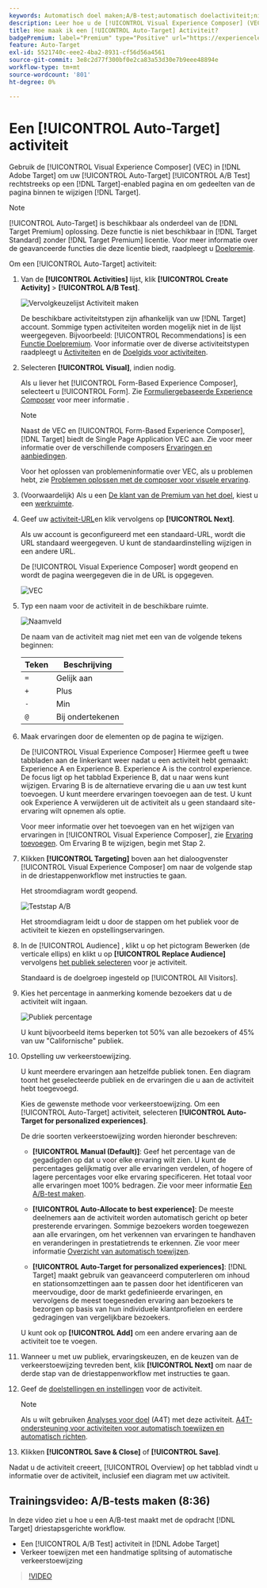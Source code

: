 ```yaml
---
keywords: Automatisch doel maken;A/B-test;automatisch doelactiviteit;nieuwe a/b-activiteit;automatisch doel;automatisch doel voor persoonlijke ervaringen;gepersonaliseerd;optimalisatie
description: Leer hoe u de [!UICONTROL Visual Experience Composer] (VEC) in [!DNL Adobe Target] om een [!UICONTROL Auto-Target] A/B Testactiviteit.
title: Hoe maak ik een [!UICONTROL Auto-Target] Activiteit?
badgePremium: label="Premium" type="Positive" url="https://experienceleague.adobe.com/docs/target/using/introduction/intro.html?lang=en#premium newtab=true" tooltip="Zie wat er in Target Premium is opgenomen."
feature: Auto-Target
exl-id: 5521740c-eee2-4ba2-8931-cf56d56a4561
source-git-commit: 3e8c2d77f300bf0e2ca83a53d30e7b9eee48894e
workflow-type: tm+mt
source-wordcount: '801'
ht-degree: 0%

---
```


# Een [!UICONTROL Auto-Target] activiteit

Gebruik de [!UICONTROL Visual Experience Composer] (VEC) in [!DNL Adobe Target] om uw [!UICONTROL Auto-Target] [!UICONTROL A/B Test] rechtstreeks op een [!DNL Target]-enabled pagina en om gedeelten van de pagina binnen te wijzigen [!DNL Target].

>[!NOTE]
>
>[!UICONTROL Auto-Target] is beschikbaar als onderdeel van de [!DNL Target Premium] oplossing. Deze functie is niet beschikbaar in [!DNL Target Standard] zonder [!DNL Target Premium] licentie. Voor meer informatie over de geavanceerde functies die deze licentie biedt, raadpleegt u [Doelpremie](/help/main/c-intro/intro.md).

Om een [!UICONTROL Auto-Target] activiteit:

1. Van de **[!UICONTROL Activities]** lijst, klik **[!UICONTROL Create Activity]** > **[!UICONTROL A/B Test]**.

   ![Vervolgkeuzelijst Activiteit maken](/help/main/c-activities/t-test-ab/t-test-create-ab/assets/ab_select-new.png)

   De beschikbare activiteitstypen zijn afhankelijk van uw [!DNL Target] account. Sommige typen activiteiten worden mogelijk niet in de lijst weergegeven. Bijvoorbeeld: [!UICONTROL Recommendations] is een [Functie Doelpremium](/help/main/c-intro/intro.md#premium). Voor informatie over de diverse activiteitstypen raadpleegt u [Activiteiten](/help/main/c-activities/activities.md) en de [Doelgids voor activiteiten](/help/main/c-activities/target-activities-guide.md).

1. Selecteren **[!UICONTROL Visual]**, indien nodig.

   Als u liever het [!UICONTROL Form-Based Experience Composer], selecteert u [!UICONTROL Form]. Zie [Formuliergebaseerde Experience Composer](/help/main/c-experiences/form-experience-composer.md) voor meer informatie .

   >[!NOTE]
   >
   >Naast de VEC en [!UICONTROL Form-Based Experience Composer], [!DNL Target] biedt de Single Page Application VEC aan. Zie voor meer informatie over de verschillende composers [Ervaringen en aanbiedingen](/help/main/c-experiences/experiences.md).
   >
   >Voor het oplossen van problemeninformatie over VEC, als u problemen hebt, zie [Problemen oplossen met de composer voor visuele ervaring](/help/main/c-experiences/c-visual-experience-composer/r-troubleshoot-composer/troubleshoot-composer.md).

1. (Voorwaardelijk) Als u een [De klant van de Premium van het doel](/help/main/c-intro/intro.md#premium), kiest u een [werkruimte](/help/main/administrating-target/c-user-management/property-channel/property-channel.md).

1. Geef uw [activiteit-URL](/help/main/c-activities/t-test-ab/t-test-create-ab/ab-activity-url.md)en klik vervolgens op **[!UICONTROL Next]**.

   Als uw account is geconfigureerd met een standaard-URL, wordt die URL standaard weergegeven. U kunt de standaardinstelling wijzigen in een andere URL.

   De [!UICONTROL Visual Experience Composer] wordt geopend en wordt de pagina weergegeven die in de URL is opgegeven.

   ![VEC](/help/main/c-activities/t-test-ab/t-test-create-ab/assets/vec-new.png)

1. Typ een naam voor de activiteit in de beschikbare ruimte.

   ![Naamveld](/help/main/c-activities/t-test-ab/t-test-create-ab/assets/ab_newname-new.png)

   De naam van de activiteit mag niet met een van de volgende tekens beginnen:

   | Teken | Beschrijving |
   |--- |--- |
   | `=` | Gelijk aan |
   | `+` | Plus |
   | `-` | Min |
   | `@` | Bij ondertekenen |

1. Maak ervaringen door de elementen op de pagina te wijzigen.

   De [!UICONTROL Visual Experience Composer] Hiermee geeft u twee tabbladen aan de linkerkant weer nadat u een activiteit hebt gemaakt: Experience A en Experience B. Experience A is the control experience. De focus ligt op het tabblad Experience B, dat u naar wens kunt wijzigen. Ervaring B is de alternatieve ervaring die u aan uw test kunt toevoegen. U kunt meerdere ervaringen toevoegen aan de test. U kunt ook Experience A verwijderen uit de activiteit als u geen standaard site-ervaring wilt opnemen als optie.

   Voor meer informatie over het toevoegen van en het wijzigen van ervaringen in [!UICONTROL Visual Experience Composer], zie [Ervaring toevoegen](/help/main/c-activities/t-test-ab/t-test-create-ab/ab-add-experience.md). Om Ervaring B te wijzigen, begin met Stap 2.

1. Klikken **[!UICONTROL Targeting]** boven aan het dialoogvenster [!UICONTROL Visual Experience Composer] om naar de volgende stap in de driestappenworkflow met instructies te gaan.

   Het stroomdiagram wordt geopend.

   ![Teststap A/B](/help/main/c-activities/t-test-ab/t-test-create-ab/assets/ab_flow-new.png)

   Het stroomdiagram leidt u door de stappen om het publiek voor de activiteit te kiezen en opstellingservaringen.

1. In de [!UICONTROL Audience] , klikt u op het pictogram Bewerken (de verticale ellips) en klikt u op **[!UICONTROL Replace Audience]** vervolgens [het publiek selecteren](/help/main/c-activities/t-test-ab/t-test-create-ab/ab-audience.md) voor je activiteit.

   Standaard is de doelgroep ingesteld op [!UICONTROL All Visitors].

1. Kies het percentage in aanmerking komende bezoekers dat u de activiteit wilt ingaan.

   ![Publiek percentage](/help/main/c-activities/t-test-ab/t-test-create-ab/assets/audperc-new.png)

   U kunt bijvoorbeeld items beperken tot 50% van alle bezoekers of 45% van uw &quot;Californische&quot; publiek.

1. Opstelling uw verkeerstoewijzing.

   U kunt meerdere ervaringen aan hetzelfde publiek tonen. Een diagram toont het geselecteerde publiek en de ervaringen die u aan de activiteit hebt toegevoegd.

   Kies de gewenste methode voor verkeerstoewijzing. Om een [!UICONTROL Auto-Target] activiteit, selecteren **[!UICONTROL Auto-Target for personalized experiences]**.

   De drie soorten verkeerstoewijzing worden hieronder beschreven:

   * **[!UICONTROL Manual (Default)]**: Geef het percentage van de gegadigden op dat u voor elke ervaring wilt zien. U kunt de percentages gelijkmatig over alle ervaringen verdelen, of hogere of lagere percentages voor elke ervaring specificeren. Het totaal voor alle ervaringen moet 100% bedragen. Zie voor meer informatie [Een A/B-test maken](/help/main/c-activities/t-test-ab/t-test-create-ab/test-create-ab.md).

   * **[!UICONTROL Auto-Allocate to best experience]**: De meeste deelnemers aan de activiteit worden automatisch gericht op beter presterende ervaringen. Sommige bezoekers worden toegewezen aan alle ervaringen, om het verkennen van ervaringen te handhaven en veranderingen in prestatietrends te erkennen. Zie voor meer informatie [Overzicht van automatisch toewijzen](/help/main/c-activities/automated-traffic-allocation/automated-traffic-allocation.md).

   * **[!UICONTROL Auto-Target for personalized experiences]**: [!DNL Target] maakt gebruik van geavanceerd computerleren om inhoud en stationsomzettingen aan te passen door het identificeren van meervoudige, door de markt gedefinieerde ervaringen, en vervolgens de meest toegesneden ervaring aan bezoekers te bezorgen op basis van hun individuele klantprofielen en eerdere gedragingen van vergelijkbare bezoekers.

   U kunt ook op **[!UICONTROL Add]** om een andere ervaring aan de activiteit toe te voegen.

1. Wanneer u met uw publiek, ervaringskeuzen, en de keuzen van de verkeerstoewijzing tevreden bent, klik **[!UICONTROL Next]** om naar de derde stap van de driestappenworkflow met instructies te gaan.

1. Geef de [doelstellingen en instellingen](/help/main/c-activities/t-test-ab/t-test-create-ab/ab-goals-and-settings.md) voor de activiteit.

   >[!NOTE]
   >
   >Als u wilt gebruiken [Analyses voor doel](/help/main/c-integrating-target-with-mac/a4t/a4t.md) (A4T) met deze activiteit. [A4T-ondersteuning voor activiteiten voor automatisch toewijzen en automatisch richten](/help/main/c-integrating-target-with-mac/a4t/a4t-at-aa.md).

1. Klikken **[!UICONTROL Save & Close]** of **[!UICONTROL Save]**.

Nadat u de activiteit creeert, [!UICONTROL Overview] op het tabblad vindt u informatie over de activiteit, inclusief een diagram met uw activiteit.

## Trainingsvideo: A/B-tests maken (8:36)

In deze video ziet u hoe u een A/B-test maakt met de opdracht [!DNL Target] driestapsgerichte workflow.

* Een [!UICONTROL A/B Test] activiteit in [!DNL Adobe Target]
* Verkeer toewijzen met een handmatige splitsing of automatische verkeerstoewijzing

>[!VIDEO](https://video.tv.adobe.com/v/17391)

